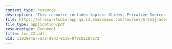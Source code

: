 ```yaml
---
content_type: resource
description: 'This resource includes topics: Glides, Fricative Sources and Consonants'
file: https://ol-ocw-studio-app-qa.s3.amazonaws.com/courses/6-551j-acoustics-of-speech-and-hearing-fall-2004/11028e4a7a72d9d381c09f910228c872_lec_22.pdf
file_type: application/pdf
resourcetype: Document
title: lec_22.pdf
uid: 11028e4a-7a72-d9d3-81c0-9f910228c872
---
```

